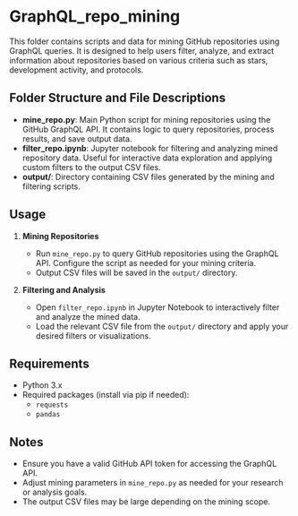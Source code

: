 # GraphQL_repo_mining

This folder contains scripts and data for mining GitHub repositories using GraphQL queries. It is designed to help users filter, analyze, and extract information about repositories based on various criteria such as stars, development activity, and protocols.

## Folder Structure and File Descriptions

- **mine_repo.py**: Main Python script for mining repositories using the GitHub GraphQL API. It contains logic to query repositories, process results, and save output data.
- **filter_repo.ipynb**: Jupyter notebook for filtering and analyzing mined repository data. Useful for interactive data exploration and applying custom filters to the output CSV files.
- **output/**: Directory containing CSV files generated by the mining and filtering scripts. 

## Usage

1. **Mining Repositories**
   - Run `mine_repo.py` to query GitHub repositories using the GraphQL API. Configure the script as needed for your mining criteria.
   - Output CSV files will be saved in the `output/` directory.

2. **Filtering and Analysis**
   - Open `filter_repo.ipynb` in Jupyter Notebook to interactively filter and analyze the mined data.
   - Load the relevant CSV file from the `output/` directory and apply your desired filters or visualizations.

## Requirements
- Python 3.x
- Required packages (install via pip if needed):
  - `requests`
  - `pandas`

## Notes
- Ensure you have a valid GitHub API token for accessing the GraphQL API.
- Adjust mining parameters in `mine_repo.py` as needed for your research or analysis goals.
- The output CSV files may be large depending on the mining scope.

